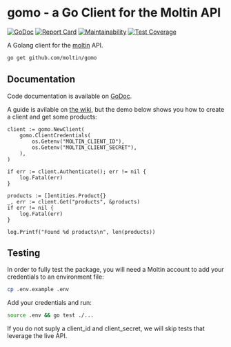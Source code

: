 # gomo - a Go Client for the Moltin API

[![GoDoc](https://godoc.org/github.com/moltin/gomo?status.svg)](https://godoc.org/github.com/moltin/gomo)
[![Report Card](https://goreportcard.com/badge/github.com/moltin/gomo)](https://goreportcard.com/report/github.com/moltin/gomo)
[![Maintainability](https://api.codeclimate.com/v1/badges/48415c0b8f48979b40a9/maintainability)](https://codeclimate.com/github/moltin/gomo/maintainability)
[![Test Coverage](https://api.codeclimate.com/v1/badges/48415c0b8f48979b40a9/test_coverage)](https://codeclimate.com/github/moltin/gomo/test_coverage)

A Golang client for the [moltin](https://moltin.com) API.

```bash
go get github.com/moltin/gomo
```


## Documentation

Code documentation is available on [GoDoc](https://godoc.org/github.com/moltin/gomo).

A guide is avilable on [the wiki](https://github.com/moltin/gomo/wiki), but the demo below shows you how to create a client and get some products:

```golang
client := gomo.NewClient(
	gomo.ClientCredentials(
		os.Getenv("MOLTIN_CLIENT_ID"),
		os.Getenv("MOLTIN_CLIENT_SECRET"),
	),
)

if err := client.Authenticate(); err != nil {
	log.Fatal(err)
}

products := []entities.Product{}
_, err := client.Get("products", &products)
if err != nil {
	log.Fatal(err)
}

log.Printf("Found %d products\n", len(products))
```


## Testing

In order to fully test the package, you will need a Moltin account to add your credentials to an environment file:

```bash
cp .env.example .env
```

Add your credentials and run:

```bash
source .env && go test ./...
```

If you do not suply a client_id and client_secret, we will skip tests that leverage the live API.
